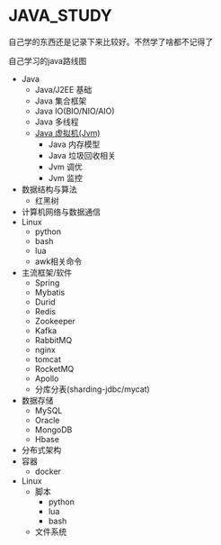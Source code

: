 # JAVA_STUDY

自己学的东西还是记录下来比较好。不然学了啥都不记得了

自己学习的java路线图

- Java
  - Java/J2EE 基础
  - Java 集合框架
  - Java IO(BIO/NIO/AIO)
  - Java 多线程
  - [Java 虚拟机(Jvm)](www.baidu.com)
    - Java 内存模型
    - Java 垃圾回收相关
    - Jvm 调优
    - Jvm 监控
- 数据结构与算法
  - 红黑树
- 计算机网络与数据通信
- Linux
  - python
  - bash
  - lua
  - awk相关命令
- 主流框架/软件
  - Spring
  - Mybatis
  - Durid
  - Redis
  - Zookeeper
  - Kafka
  - RabbitMQ
  - nginx
  - tomcat
  - RocketMQ
  - Apollo
  - 分库分表(sharding-jdbc/mycat)
- 数据存储
  - MySQL
  - Oracle
  - MongoDB
  - Hbase
- 分布式架构
- 容器
  - docker
- Linux
  - 脚本
    - python
    - lua
    - bash
  - 文件系统

